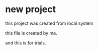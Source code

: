 # new project

this project was created from local system

this file is created by me.

and this is for trials.